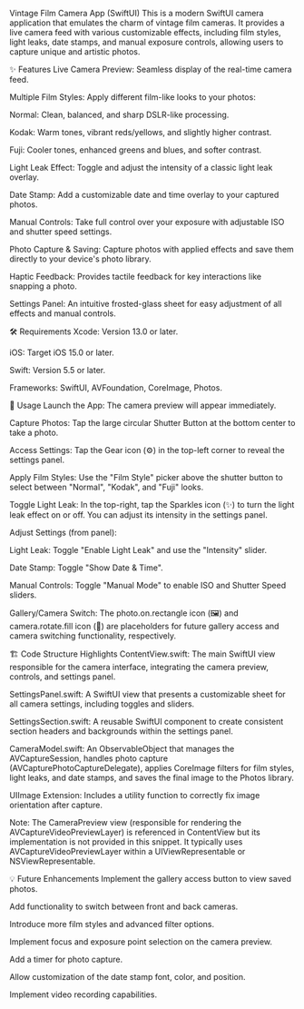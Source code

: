 Vintage Film Camera App (SwiftUI)
This is a modern SwiftUI camera application that emulates the charm of vintage film cameras. It provides a live camera feed with various customizable effects, including film styles, light leaks, date stamps, and manual exposure controls, allowing users to capture unique and artistic photos.

✨ Features
Live Camera Preview: Seamless display of the real-time camera feed.

Multiple Film Styles: Apply different film-like looks to your photos:

Normal: Clean, balanced, and sharp DSLR-like processing.

Kodak: Warm tones, vibrant reds/yellows, and slightly higher contrast.

Fuji: Cooler tones, enhanced greens and blues, and softer contrast.

Light Leak Effect: Toggle and adjust the intensity of a classic light leak overlay.

Date Stamp: Add a customizable date and time overlay to your captured photos.

Manual Controls: Take full control over your exposure with adjustable ISO and shutter speed settings.

Photo Capture & Saving: Capture photos with applied effects and save them directly to your device's photo library.

Haptic Feedback: Provides tactile feedback for key interactions like snapping a photo.

Settings Panel: An intuitive frosted-glass sheet for easy adjustment of all effects and manual controls.

🛠️ Requirements
Xcode: Version 13.0 or later.

iOS: Target iOS 15.0 or later.

Swift: Version 5.5 or later.

Frameworks: SwiftUI, AVFoundation, CoreImage, Photos.

📱 Usage
Launch the App: The camera preview will appear immediately.

Capture Photos: Tap the large circular Shutter Button at the bottom center to take a photo.

Access Settings: Tap the Gear icon (⚙️) in the top-left corner to reveal the settings panel.

Apply Film Styles: Use the "Film Style" picker above the shutter button to select between "Normal", "Kodak", and "Fuji" looks.

Toggle Light Leak: In the top-right, tap the Sparkles icon (✨) to turn the light leak effect on or off. You can adjust its intensity in the settings panel.

Adjust Settings (from panel):

Light Leak: Toggle "Enable Light Leak" and use the "Intensity" slider.

Date Stamp: Toggle "Show Date & Time".

Manual Controls: Toggle "Manual Mode" to enable ISO and Shutter Speed sliders.

Gallery/Camera Switch: The photo.on.rectangle icon (🖼️) and camera.rotate.fill icon (🔄) are placeholders for future gallery access and camera switching functionality, respectively.

🏗️ Code Structure Highlights
ContentView.swift: The main SwiftUI view responsible for the camera interface, integrating the camera preview, controls, and settings panel.

SettingsPanel.swift: A SwiftUI view that presents a customizable sheet for all camera settings, including toggles and sliders.

SettingsSection.swift: A reusable SwiftUI component to create consistent section headers and backgrounds within the settings panel.

CameraModel.swift: An ObservableObject that manages the AVCaptureSession, handles photo capture (AVCapturePhotoCaptureDelegate), applies CoreImage filters for film styles, light leaks, and date stamps, and saves the final image to the Photos library.

UIImage Extension: Includes a utility function to correctly fix image orientation after capture.

Note: The CameraPreview view (responsible for rendering the AVCaptureVideoPreviewLayer) is referenced in ContentView but its implementation is not provided in this snippet. It typically uses AVCaptureVideoPreviewLayer within a UIViewRepresentable or NSViewRepresentable.

💡 Future Enhancements
Implement the gallery access button to view saved photos.

Add functionality to switch between front and back cameras.

Introduce more film styles and advanced filter options.

Implement focus and exposure point selection on the camera preview.

Add a timer for photo capture.

Allow customization of the date stamp font, color, and position.

Implement video recording capabilities.
